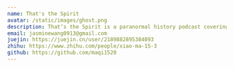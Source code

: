 ```yaml
---
name: That's the Spirit
avatar: /static/images/ghost.png
description: That‘s the Spirit is a paranormal history podcast covering all kinds of eerie-sistable stories that will leave you spooked for days. Hosts Hafidz & Marsya talk about all things paranormal and unravel real-life experiences. Join us every week girls and ghouls!
email: jasminewang0913@gmail.com
juejin: https://juejin.cn/user/2189882895384093
zhihu: https://www.zhihu.com/people/xiao-ma-15-3
github: https://github.com/maqi1520
---
```



